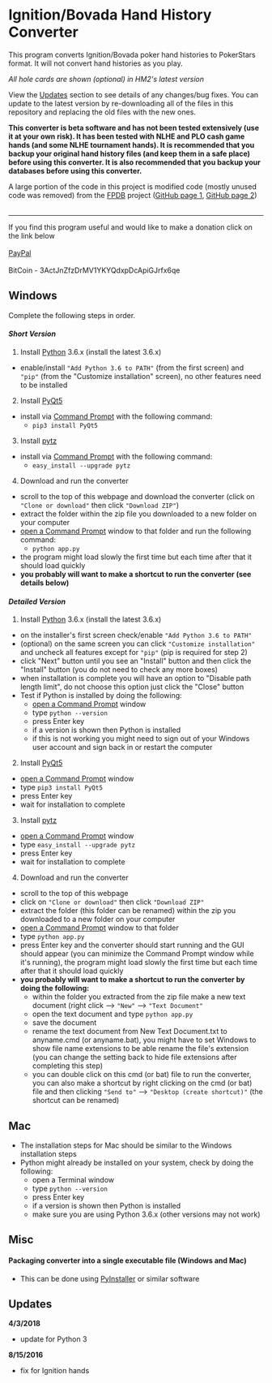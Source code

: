 # Ignition/Bovada Hand History Converter
This program converts Ignition/Bovada poker hand histories to PokerStars format.  It will not convert hand histories as you play.

*All hole cards are shown (optional) in HM2's latest version*

View the [Updates](#Updates) section to see details of any changes/bug fixes.  You can update to the latest version by re-downloading all of the files in this repository and replacing the old files with the new ones.

**This converter is beta software and has not been tested extensively (use it at your own risk).  It has been tested with NLHE and PLO cash game hands (and some NLHE tournament hands).  It is recommended that you backup your original hand history files (and keep them in a safe place) before using this converter.  It is also recommended that you backup your databases before using this converter.**

A large portion of the code in this project is modified code (mostly unused code was removed) from the <a href="http://fpdb.wikidot.com/" target="_blank">FPDB</a> project (<a href="https://github.com/ChazDazzle/fpdb-chaz" target="_blank">GitHub page 1</a>, <a href="https://github.com/philroberts/FPDB-for-OSX" target="_blank">GitHub page 2</a>)
<br>
<br>
<hr>
If you find this program useful and would like to make a donation click on the link below
<br>
<br>
<a href="http://matt57225.github.io/bovada-hand-history-converter/" target="_blank">PayPal</a>
<br>
<br>
BitCoin - 3ActJnZfzDrMV1YKYQdxpDcApiGJrfx6qe

<a id="Windows"></a>
## Windows
Complete the following steps in order.

#### *Short Version*
1. Install <a href="https://www.python.org/downloads/" target="_blank">Python</a>  3.6.x (install the latest 3.6.x)
  * enable/install ```"Add Python 3.6 to PATH"``` (from the first screen) and ```"pip"``` (from the "Customize installation" screen), no other features need to be installed
2. Install <a href="https://www.riverbankcomputing.com/software/pyqt/download5" target="_blank">PyQt5</a>
  * install via <a href="http://www.howtogeek.com/235101/10-ways-to-open-the-command-prompt-in-windows-10/" target="_blank">Command Prompt</a> with the following command:
    * ```pip3 install PyQt5```
3. Install <a href="https://pypi.python.org/pypi/pytz" target="_blank">pytz</a>
  * install via <a href="http://www.howtogeek.com/235101/10-ways-to-open-the-command-prompt-in-windows-10/" target="_blank">Command Prompt</a> with the following command:
    * ```easy_install --upgrade pytz```
4. Download and run the converter
  * scroll to the top of this webpage and download the converter (click on ```"Clone or download"``` then click ```"Download ZIP"```)
  * extract the folder within the zip file you downloaded to a new folder on your computer
  * <a href="http://www.howtogeek.com/235101/10-ways-to-open-the-command-prompt-in-windows-10/" target="_blank">open a Command Prompt</a> window to that folder and run the following command:
    * ```python app.py```
  * the program might load slowly the first time but each time after that it should load quickly
  * **you probably will want to make a shortcut to run the converter (see details below)**

#### *Detailed Version*
1. Install <a href="https://www.python.org/downloads/" target="_blank">Python</a>  3.6.x (install the latest 3.6.x)
  * on the installer's first screen check/enable ```"Add Python 3.6 to PATH"```
  * (optional) on the same screen you can click ```"Customize installation"``` and uncheck all features except for ```"pip"``` (pip is required for step 2)
  * click "Next" button until you see an "Install" button and then click the "Install" button (you do not need to check any more boxes)
  * when installation is complete you will have an option to "Disable path length limit", do not choose this option just click the "Close" button
  * Test if Python is installed by doing the following:
    * <a href="http://www.howtogeek.com/235101/10-ways-to-open-the-command-prompt-in-windows-10/" target="_blank">open a Command Prompt</a> window
    * type ```python --version```
    * press Enter key
    * if a version is shown then Python is installed
    * if this is not working you might need to sign out of your Windows user account and sign back in or restart the computer
2. Install <a href="https://www.riverbankcomputing.com/software/pyqt/download5" target="_blank">PyQt5</a>
  * <a href="http://www.howtogeek.com/235101/10-ways-to-open-the-command-prompt-in-windows-10/" target="_blank">open a Command Prompt</a> window
  * type ```pip3 install PyQt5```
  * press Enter key
  * wait for installation to complete
3. Install <a href="https://pypi.python.org/pypi/pytz" target="_blank">pytz</a>
  * <a href="http://www.howtogeek.com/235101/10-ways-to-open-the-command-prompt-in-windows-10/" target="_blank">open a Command Prompt</a> window
  * type ```easy_install --upgrade pytz```
  * press Enter key
  * wait for installation to complete
4. Download and run the converter
  * scroll to the top of this webpage
  * click on ```"Clone or download"``` then click ```"Download ZIP"```
  * extract the folder (this folder can be renamed) within the zip you downloaded to a new folder on your computer
  * <a href="http://www.howtogeek.com/235101/10-ways-to-open-the-command-prompt-in-windows-10/" target="_blank">open a Command Prompt</a> window to that folder
  * type ```python app.py```
  * press Enter key and the converter should start running and the GUI should appear (you can minimize the Command Prompt window while it's running), the program might load slowly the first time but each time after that it should load quickly
  * **you probably will want to make a shortcut to run the converter by doing the following:**
    * within the folder you extracted from the zip file make a new text document (right click --> ```"New"``` --> ```"Text Document"```
    * open the text document and type ```python app.py```
    * save the document
    * rename the text document from New Text Document.txt to anyname.cmd (or anyname.bat), you might have to set Windows to show file name extensions to be able rename the file's extension (you can change the setting back to hide file extensions after completing this step)
    * you can double click on this cmd (or bat) file to run the converter, you can also make a shortcut by right clicking on the cmd (or bat) file and then clicking ```"Send to"``` --> ```"Desktop (create shortcut)"``` (the shortcut can be renamed)

## Mac
* The installation steps for Mac should be similar to the Windows installation steps
* Python might already be installed on your system, check by doing the following:
  * open a Terminal window
  * type ```python --version```
  * press Enter key
  * if a version is shown then Python is installed
  * make sure you are using Python 3.6.x (other versions may not work)

## Misc
#### Packaging converter into a single executable file (Windows and Mac)
* This can be done using <a href="http://www.pyinstaller.org/" target="_blank">PyInstaller</a> or similar software

## Updates <a name="Updates"></a>
**4/3/2018**
- update for Python 3

**8/15/2016**
- fix for Ignition hands

